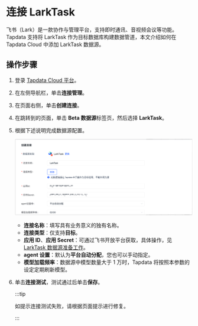 # 连接 LarkTask

飞书（Lark）是一款协作与管理平台，支持即时通讯、音视频会议等功能。Tapdata 支持将 LarkTask 作为目标数据库构建数据管道，本文介绍如何在 Tapdata Cloud 中添加 LarkTask 数据源。

## 操作步骤

1. 登录 [Tapdata Cloud 平台](https://cloud.tapdata.net/console/v3/)。

2. 在左侧导航栏，单击**连接管理**。

3. 在页面右侧，单击**创建连接**。

4. 在跳转到的页面，单击 **Beta 数据源**标签页，然后选择 **LarkTask**。

5. 根据下述说明完成数据源配置。

   ![](../../../images/feishu_connection_setting.png)

   * **连接名称**：填写具有业务意义的独有名称。
   * **连接类型**：仅支持**目标**。
   * **应用 ID**、**应用 Secret**：可通过飞书开放平台获取，具体操作，见 [LarkTask 数据源准备工作](../../../prerequisites/beta/larktask.md)。
   * **agent 设置**：默认为**平台自动分配**，您也可以手动指定。
   * **模型加载频率**：数据源中模型数量大于 1 万时，Tapdata 将按照本参数的设定定期刷新模型。

6. 单击**连接测试**，测试通过后单击**保存**。

   :::tip

   如提示连接测试失败，请根据页面提示进行修复。

   :::
